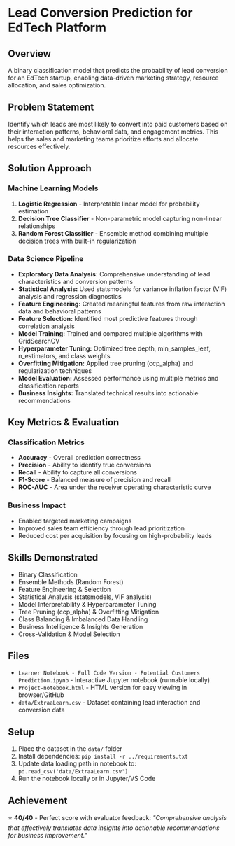 # Lead Conversion Prediction for EdTech Platform

## Overview
A binary classification model that predicts the probability of lead conversion for an EdTech startup, enabling data-driven marketing strategy, resource allocation, and sales optimization.

## Problem Statement
Identify which leads are most likely to convert into paid customers based on their interaction patterns, behavioral data, and engagement metrics. This helps the sales and marketing teams prioritize efforts and allocate resources effectively.

## Solution Approach

### Machine Learning Models
1. **Logistic Regression** - Interpretable linear model for probability estimation
2. **Decision Tree Classifier** - Non-parametric model capturing non-linear relationships
3. **Random Forest Classifier** - Ensemble method combining multiple decision trees with built-in regularization

### Data Science Pipeline
- **Exploratory Data Analysis:** Comprehensive understanding of lead characteristics and conversion patterns
- **Statistical Analysis:** Used statsmodels for variance inflation factor (VIF) analysis and regression diagnostics
- **Feature Engineering:** Created meaningful features from raw interaction data and behavioral patterns
- **Feature Selection:** Identified most predictive features through correlation analysis
- **Model Training:** Trained and compared multiple algorithms with GridSearchCV
- **Hyperparameter Tuning:** Optimized tree depth, min_samples_leaf, n_estimators, and class weights
- **Overfitting Mitigation:** Applied tree pruning (ccp_alpha) and regularization techniques
- **Model Evaluation:** Assessed performance using multiple metrics and classification reports
- **Business Insights:** Translated technical results into actionable recommendations

## Key Metrics & Evaluation

### Classification Metrics
- **Accuracy** - Overall prediction correctness
- **Precision** - Ability to identify true conversions
- **Recall** - Ability to capture all conversions
- **F1-Score** - Balanced measure of precision and recall
- **ROC-AUC** - Area under the receiver operating characteristic curve

### Business Impact
- Enabled targeted marketing campaigns
- Improved sales team efficiency through lead prioritization
- Reduced cost per acquisition by focusing on high-probability leads

## Skills Demonstrated
- Binary Classification
- Ensemble Methods (Random Forest)
- Feature Engineering & Selection
- Statistical Analysis (statsmodels, VIF analysis)
- Model Interpretability & Hyperparameter Tuning
- Tree Pruning (ccp_alpha) & Overfitting Mitigation
- Class Balancing & Imbalanced Data Handling
- Business Intelligence & Insights Generation
- Cross-Validation & Model Selection

## Files
- `Learner Notebook - Full Code Version - Potential Customers Prediction.ipynb` - Interactive Jupyter notebook (runnable locally)
- `Project-notebook.html` - HTML version for easy viewing in browser/GitHub
- `data/ExtraaLearn.csv` - Dataset containing lead interaction and conversion data

## Setup
1. Place the dataset in the `data/` folder
2. Install dependencies: `pip install -r ../requirements.txt`
3. Update data loading path in notebook to: `pd.read_csv('data/ExtraaLearn.csv')`
4. Run the notebook locally or in Jupyter/VS Code

## Achievement
⭐ **40/40** - Perfect score with evaluator feedback: *"Comprehensive analysis that effectively translates data insights into actionable recommendations for business improvement."*

